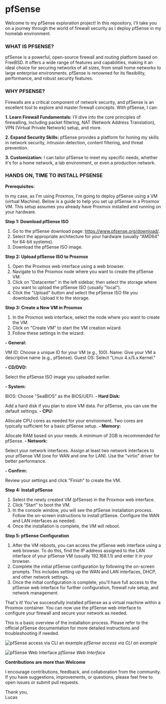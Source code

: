 # pfSense

Welcome to my pfSense exploration project! In this repository, I'll take you on a journey through the world of firewall security as I deploy pfSense in my homelab environment.

<h3>WHAT IS PFSENSE?</h3>

pfSense is a powerful, open-source firewall and routing platform based on FreeBSD. It offers a wide range of features and capabilities, making it an ideal choice for securing networks of all sizes, from small home networks to large enterprise environments. pfSense is renowned for its flexibility, performance, and robust security features.

<h3>WHY PFSENSE?</h3>

Firewalls are a critical component of network security, and pfSense is an excellent tool to explore and master firewall concepts. With pfSense, I can:

**1. Learn Firewall Fundamentals:** I'll dive into the core principles of firewalling, including packet filtering, NAT (Network Address Translation), VPN (Virtual Private Network) setup, and more.

**2. Expand Security Skills:** pfSense provides a platform for honing my skills in network security, intrusion detection, content filtering, and threat prevention.

**3. Customization:** I can tailor pfSense to meet my specific needs, whether it's for a home network, a lab environment, or even a production network.

<h3>HANDS ON, TIME TO INSTALL PFSENSE</h3>

**Prerequisites:**

In my case, as I'm using Proxmox, I'm going to deploy pfSense using a VM (virtual Machine).
Below is a guide to help you set up pfSense in a Proxmox VM. This setup assumes you already have Proxmox installed and running on your hardware.

**Step 1: Download pfSense ISO**

1. Go to the pfSense download page: https://www.pfsense.org/download/.
2. Select the appropriate architecture for your hardware (usually "AMD64" for 64-bit systems).
3. Download the pfSense ISO image.

**Step 2: Upload pfSense ISO to Proxmox**

1. Open the Proxmox web interface using a web browser.
2. Navigate to the Proxmox node where you want to create the pfSense VM.
3. Click on "Datacenter" in the left sidebar, then select the storage where you want to upload the pfSense ISO (usually "local").
4. Click the "Upload" button and select the pfSense ISO file you downloaded. Upload it to the storage.

**Step 3: Create a New VM in Proxmox**

1. In the Proxmox web interface, select the node where you want to create the VM.
2. Click on "Create VM" to start the VM creation wizard.
3. Follow these settings in the wizard:

**- General:**

VM ID: Choose a unique ID for your VM (e.g., 100).
Name: Give your VM a descriptive name (e.g., pfSense).
Guest OS: Select "Linux 4.x/5.x Kernel."

**- CD/DVD:**

Select the pfSense ISO image you uploaded earlier.

**- System:**

BIOS: Choose "SeaBIOS" as the BIOS/UEFI.
**- Hard Disk:**

Add a hard disk if you plan to store VM data. For pfSense, you can use the default settings.
**- CPU:**

Allocate CPU cores as needed for your environment. Two cores are typically sufficient for a basic pfSense setup.
**- Memory:**

Allocate RAM based on your needs. A minimum of 2GB is recommended for pfSense.
**- Network:**

Select your network interfaces. Assign at least two network interfaces to your pfSense VM (one for WAN and one for LAN). Use the "virtio" driver for better performance.

**- Confirm:**

Review your settings and click "Finish" to create the VM.

**Step 4: Install pfSense**

1. Select the newly created VM (pfSense) in the Proxmox web interface.
2. Click "Start" to boot the VM.
3. In the console window, you will see the pfSense installation process. Follow the on-screen instructions to install pfSense. Configure the WAN and LAN interfaces as needed.
4. Once the installation is complete, the VM will reboot.

**Step 5: pfSense Configuration**

1. After the VM reboots, you can access the pfSense web interface using a web browser. To do this, find the IP address assigned to the LAN interface of your pfSense VM (usually 192.168.1.1) and enter it in your browser.
2. Complete the initial pfSense configuration by following the on-screen prompts. This includes setting up the WAN and LAN interfaces, DHCP, and other network settings.
3. Once the initial configuration is complete, you'll have full access to the pfSense web interface for further configuration, firewall rule setup, and network management.

That's it! You've successfully installed pfSense as a virtual machine within a Proxmox container. You can now use the pfSense web interface to configure your firewall and secure your network as needed.

This is a basic overview of the installation process. Please refer to the official pfSense documentation for more detailed instructions and troubleshooting if needed.
</p>
<img src="https://i.imgur.com/EH4w56o.png" alt="pfSense access via CLI an example"/>
<i>pfSense access via CLI an example</i>
</p>
<img src="https://i.imgur.com/b7Es9Bl.png" alt="pfSense Web Interface"/>
<i>pfSense Web Interface</i>
</p>

**Contributions are more than Welcome**

I encourage contributions, feedback, and collaboration from the community. If you have suggestions, improvements, or questions, please feel free to open issues or submit pull requests.

Thank you,</br>
Lucas

